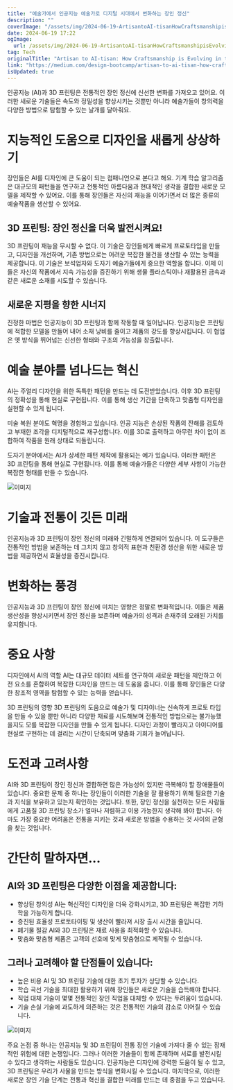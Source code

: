 ```yaml
---
title: "예술가에서 인공지능 예술가로 디지털 시대에서 변화하는 장인 정신"
description: ""
coverImage: "/assets/img/2024-06-19-ArtisantoAI-tisanHowCraftsmanshipisEvolvingintheDigitalAge_0.png"
date: 2024-06-19 17:22
ogImage:
  url: /assets/img/2024-06-19-ArtisantoAI-tisanHowCraftsmanshipisEvolvingintheDigitalAge_0.png
tag: Tech
originalTitle: "Artisan to AI-tisan: How Craftsmanship is Evolving in the Digital Age"
link: "https://medium.com/design-bootcamp/artisan-to-ai-tisan-how-craftsmanship-is-evolving-in-the-digital-age-a3288937f489"
isUpdated: true
---
```


인공지능 (AI)과 3D 프린팅은 전통적인 장인 정신에 신선한 변화를 가져오고 있어요. 이러한 새로운 기술들은 속도와 정밀성을 향상시키는 것뿐만 아니라 예술가들이 창의력을 다양한 방법으로 탐험할 수 있는 날개를 달아줘요.

# 지능적인 도움으로 디자인을 새롭게 상상하기

장인들은 AI를 디자인에 큰 도움이 되는 컴패니언으로 본다고 해요. 기계 학습 알고리즘은 대규모의 패턴들을 연구하고 전통적인 아름다움과 현대적인 생각을 결합한 새로운 모델을 제작할 수 있어요. 이를 통해 장인들은 자신의 재능을 이어가면서 더 많은 종류의 예술작품을 생산할 수 있어요.

## 3D 프린팅: 장인 정신을 더욱 발전시켜요!

<!-- cozy-coder - 수평 -->

<ins class="adsbygoogle"
     style="display:block"
     data-ad-client="ca-pub-4877378276818686"
     data-ad-slot="1107185301"
     data-ad-format="auto"
     data-full-width-responsive="true"></ins>

<script>
     (adsbygoogle = window.adsbygoogle || []).push({});
</script>

3D 프린팅이 재능을 무시할 수 없다. 이 기술은 장인들에게 빠르게 프로토타입을 만들고, 디자인을 개선하며, 기존 방법으로는 어려운 복잡한 물건을 생산할 수 있는 능력을 제공합니다. 이 기술은 보석업자와 도자기 예술가들에게 중요한 역할을 합니다. 이제 이들은 자신의 작품에서 지속 가능성을 증진하기 위해 생물 플라스틱이나 재활용된 금속과 같은 새로운 소재를 시도할 수 있습니다.

## 새로운 지평을 향한 시너지

진정한 마법은 인공지능이 3D 프린팅과 함께 작동할 때 일어납니다. 인공지능은 프린팅에 적합한 모델을 만들어 내어 소재 낭비를 줄이고 제품의 강도를 향상시킵니다. 이 협업은 옛 방식을 뛰어넘는 신선한 형태와 구조의 가능성을 창출합니다.

# 예술 분야를 넘나드는 혁신

<!-- cozy-coder - 수평 -->

<ins class="adsbygoogle"
     style="display:block"
     data-ad-client="ca-pub-4877378276818686"
     data-ad-slot="1107185301"
     data-ad-format="auto"
     data-full-width-responsive="true"></ins>

<script>
     (adsbygoogle = window.adsbygoogle || []).push({});
</script>

AI는 주얼리 디자인을 위한 독특한 패턴을 만드는 데 도전받았습니다. 이후 3D 프린팅의 정확성을 통해 현실로 구현됩니다. 이를 통해 생산 기간을 단축하고 맞춤형 디자인을 실현할 수 있게 됩니다.

미술 복원 분야도 혁명을 경험하고 있습니다. 인공 지능은 손상된 작품의 잔해를 검토하고 부재한 조각을 디지털적으로 재구성합니다. 이를 3D로 출력하고 아무런 차이 없이 조합하여 작품을 원래 상태로 되돌립니다.

도자기 분야에서는 AI가 상세한 패턴 제작에 활용되는 예가 있습니다. 이러한 패턴은 3D 프린팅을 통해 현실로 구현됩니다. 이를 통해 예술가들은 다양한 세부 사항이 가능한 복잡한 형태를 만들 수 있습니다.

![이미지](/assets/img/2024-06-19-ArtisantoAI-tisanHowCraftsmanshipisEvolvingintheDigitalAge_0.png)

<!-- cozy-coder - 수평 -->

<ins class="adsbygoogle"
     style="display:block"
     data-ad-client="ca-pub-4877378276818686"
     data-ad-slot="1107185301"
     data-ad-format="auto"
     data-full-width-responsive="true"></ins>

<script>
     (adsbygoogle = window.adsbygoogle || []).push({});
</script>

# 기술과 전통이 깃든 미래

인공지능과 3D 프린팅이 장인 정신의 미래와 긴밀하게 연결되어 있습니다. 이 도구들은 전통적인 방법을 보존하는 데 그치지 않고 창의적 표현과 친환경 생산을 위한 새로운 방법을 제공하면서 효율성을 증진시킵니다.

# 변화하는 풍경

인공지능과 3D 프린팅이 장인 정신에 미치는 영향은 정말로 변화적입니다. 이들은 제품 생산성을 향상시키면서 장인 정신을 보존하며 예술가의 성격과 손재주의 오래된 가치를 유지합니다.

<!-- cozy-coder - 수평 -->

<ins class="adsbygoogle"
     style="display:block"
     data-ad-client="ca-pub-4877378276818686"
     data-ad-slot="1107185301"
     data-ad-format="auto"
     data-full-width-responsive="true"></ins>

<script>
     (adsbygoogle = window.adsbygoogle || []).push({});
</script>

# 중요 사항

디자인에서 AI의 역할
AI는 대규모 데이터 세트를 연구하여 새로운 패턴을 제안하고 이전 요소를 혼합하여 복잡한 디자인을 만드는 데 도움을 줍니다. 이를 통해 장인들은 다양한 창조적 영역을 탐험할 수 있는 능력을 얻습니다.

3D 프린팅의 영향
3D 프린팅의 도움으로 예술가 및 디자이너는 신속하게 프로토 타입을 만들 수 있을 뿐만 아니라 다양한 재료를 시도해보며 전통적인 방법으로는 불가능했을지도 모를 복잡한 디자인을 만들 수 있게 됩니다. 디자인 과정이 빨라지고 아이디어를 현실로 구현하는 데 걸리는 시간이 단축되며 맞춤화 기회가 늘어납니다.

# 도전과 고려사항

<!-- cozy-coder - 수평 -->

<ins class="adsbygoogle"
     style="display:block"
     data-ad-client="ca-pub-4877378276818686"
     data-ad-slot="1107185301"
     data-ad-format="auto"
     data-full-width-responsive="true"></ins>

<script>
     (adsbygoogle = window.adsbygoogle || []).push({});
</script>

AI와 3D 프린팅이 장인 정신과 결합하면 많은 가능성이 있지만 극복해야 할 장애물들이 있습니다. 중요한 문제 중 하나는 장인들이 이러한 기술을 잘 활용하기 위해 필요한 기술과 지식을 보유하고 있는지 확인하는 것입니다. 또한, 장인 정신을 실천하는 모든 사람들에게 고품질 3D 프린팅 장소가 얼마나 저렴하고 이용 가능한지 생각해 봐야 합니다. 아마도 가장 중요한 어려움은 전통을 지키는 것과 새로운 방법을 수용하는 것 사이의 균형을 찾는 것입니다.

# 간단히 말하자면...

## AI와 3D 프린팅은 다양한 이점을 제공합니다:

- 향상된 창의성
  AI는 혁신적인 디자인을 더욱 강화시키고, 3D 프린팅은 복잡한 기하학을 가능하게 합니다.
- 증진된 효율성
  프로토타이핑 및 생산이 빨라져 시장 출시 시간을 줄입니다.
- 폐기물 절감
  AI와 3D 프린팅은 재료 사용을 최적화할 수 있습니다.
- 맞춤화
  맞춤형 제품은 고객의 선호에 맞게 맞춤형으로 제작될 수 있습니다.

<!-- cozy-coder - 수평 -->

<ins class="adsbygoogle"
     style="display:block"
     data-ad-client="ca-pub-4877378276818686"
     data-ad-slot="1107185301"
     data-ad-format="auto"
     data-full-width-responsive="true"></ins>

<script>
     (adsbygoogle = window.adsbygoogle || []).push({});
</script>

## 그러나 고려해야 할 단점들이 있습니다:

- 높은 비용
  AI 및 3D 프린팅 기술에 대한 초기 투자가 상당할 수 있습니다.
- 학습 곡선
  기술을 최대한 활용하기 위해 장인들은 새로운 기술을 습득해야 합니다.
- 직업 대체
  기술이 몇몇 전통적인 장인 직업을 대체할 수 있다는 두려움이 있습니다.
- 기술 손실
  기술에 과도하게 의존하는 것은 전통적인 기술의 감소로 이어질 수 있습니다.

![이미지](/assets/img/2024-06-19-ArtisantoAI-tisanHowCraftsmanshipisEvolvingintheDigitalAge_1.png)

주요 논점 중 하나는 인공지능 및 3D 프린팅이 전통 장인 기술에 가져다 줄 수 있는 잠재적인 위험에 대한 논쟁입니다. 그러나 이러한 기술들이 함께 존재하며 서로를 발전시킬 수 있다고 생각하는 사람들도 있습니다. 인공지능은 디자인에 강력한 도움이 될 수 있고, 3D 프린팅은 우리가 사물을 만드는 방식을 변화시킬 수 있습니다. 마지막으로, 이러한 새로운 장인 기술 단계는 전통과 혁신을 결합한 미래를 만드는 데 중점을 두고 있습니다.
